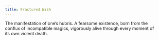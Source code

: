 ```yaml
---
title: Fractured Wish
---
```


The manifestation of one’s hubris. A fearsome existence, born from the conflux of incompatible magics, vigorously alive through every moment of its own violent death.
